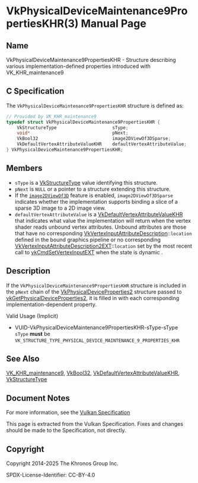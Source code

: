 # VkPhysicalDeviceMaintenance9PropertiesKHR(3) Manual Page

## Name

VkPhysicalDeviceMaintenance9PropertiesKHR - Structure describing various implementation-defined properties introduced with VK\_KHR\_maintenance9



## [](#_c_specification)C Specification

The `VkPhysicalDeviceMaintenance9PropertiesKHR` structure is defined as:

```c++
// Provided by VK_KHR_maintenance9
typedef struct VkPhysicalDeviceMaintenance9PropertiesKHR {
    VkStructureType                     sType;
    void*                               pNext;
    VkBool32                            image2DViewOf3DSparse;
    VkDefaultVertexAttributeValueKHR    defaultVertexAttributeValue;
} VkPhysicalDeviceMaintenance9PropertiesKHR;
```

## [](#_members)Members

- `sType` is a [VkStructureType](https://registry.khronos.org/vulkan/specs/latest/man/html/VkStructureType.html) value identifying this structure.
- `pNext` is `NULL` or a pointer to a structure extending this structure.
- []()If the [`image2DViewOf3D`](https://registry.khronos.org/vulkan/specs/latest/html/vkspec.html#features-image2DViewOf3D) feature is enabled, `image2DViewOf3DSparse` indicates whether the implementation supports binding a slice of a sparse 3D image to a 2D image view.
- []()`defaultVertexAttributeValue` is a [VkDefaultVertexAttributeValueKHR](https://registry.khronos.org/vulkan/specs/latest/man/html/VkDefaultVertexAttributeValueKHR.html) that indicates what value the implementation will return when the vertex shader reads unbound vertex attributes. Unbound attributes are those that have no corresponding [VkVertexInputAttributeDescription](https://registry.khronos.org/vulkan/specs/latest/man/html/VkVertexInputAttributeDescription.html)::`location` defined in the bound graphics pipeline or no corresponding [VkVertexInputAttributeDescription2EXT](https://registry.khronos.org/vulkan/specs/latest/man/html/VkVertexInputAttributeDescription2EXT.html)::`location` set by the most recent call to [vkCmdSetVertexInputEXT](https://registry.khronos.org/vulkan/specs/latest/man/html/vkCmdSetVertexInputEXT.html) when the state is dynamic .

## [](#_description)Description

If the `VkPhysicalDeviceMaintenance9PropertiesKHR` structure is included in the `pNext` chain of the [VkPhysicalDeviceProperties2](https://registry.khronos.org/vulkan/specs/latest/man/html/VkPhysicalDeviceProperties2.html) structure passed to [vkGetPhysicalDeviceProperties2](https://registry.khronos.org/vulkan/specs/latest/man/html/vkGetPhysicalDeviceProperties2.html), it is filled in with each corresponding implementation-dependent property.

Valid Usage (Implicit)

- [](#VUID-VkPhysicalDeviceMaintenance9PropertiesKHR-sType-sType)VUID-VkPhysicalDeviceMaintenance9PropertiesKHR-sType-sType  
  `sType` **must** be `VK_STRUCTURE_TYPE_PHYSICAL_DEVICE_MAINTENANCE_9_PROPERTIES_KHR`

## [](#_see_also)See Also

[VK\_KHR\_maintenance9](https://registry.khronos.org/vulkan/specs/latest/man/html/VK_KHR_maintenance9.html), [VkBool32](https://registry.khronos.org/vulkan/specs/latest/man/html/VkBool32.html), [VkDefaultVertexAttributeValueKHR](https://registry.khronos.org/vulkan/specs/latest/man/html/VkDefaultVertexAttributeValueKHR.html), [VkStructureType](https://registry.khronos.org/vulkan/specs/latest/man/html/VkStructureType.html)

## [](#_document_notes)Document Notes

For more information, see the [Vulkan Specification](https://registry.khronos.org/vulkan/specs/latest/html/vkspec.html#VkPhysicalDeviceMaintenance9PropertiesKHR)

This page is extracted from the Vulkan Specification. Fixes and changes should be made to the Specification, not directly.

## [](#_copyright)Copyright

Copyright 2014-2025 The Khronos Group Inc.

SPDX-License-Identifier: CC-BY-4.0